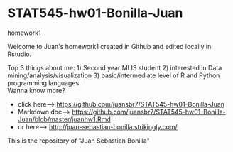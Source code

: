 # STAT545-hw01-Bonilla-Juan
homework1

Welcome to Juan's homework1 created in Github and edited locally in Rstudio.

Top 3 things about me: 1) Second year MLIS student 2) interested in Data mining/analysis/visualization 3) basic/intermediate level of R and Python programming languages.   
Wanna know more? 
* click here--> https://github.com/juansbr7/STAT545-hw01-Bonilla-Juan
* Markdown doc--> https://github.com/juansbr7/STAT545-hw01-Bonilla-Juan/blob/master/juanhw1.Rmd
* or here-->  http://juan-sebastian-bonilla.strikingly.com/


This is the repository of "Juan Sebastian Bonilla"
